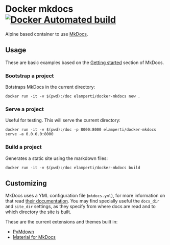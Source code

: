 # Docker mkdocs [![Docker Automated build](https://img.shields.io/docker/automated/elamperti/docker-mkdocs.svg)](https://hub.docker.com/r/elamperti/docker-mkdocs/)
Alpine based container to use [MkDocs](http://www.mkdocs.org/).

## Usage
These are basic examples based on the [Getting started](http://www.mkdocs.org/#getting-started) section of MkDocs.

### Bootstrap a project
Botstraps MkDocs in the current directory:

```
docker run -it -v $(pwd):/doc elamperti/docker-mkdocs new .
```

### Serve a project
Useful for testing. This will serve the current directory:

```
docker run -it -v $(pwd):/doc -p 8000:8000 elamperti/docker-mkdocs serve -a 0.0.0.0:8000
```

### Build a project
Generates a static site using the markdown files:

```
docker run -it -v $(pwd):/doc elamperti/docker-mkdocs build
```

## Customizing
MkDocs uses a YML configuration file (`mkdocs.yml`), for more information on that read [their documentation](http://www.mkdocs.org/user-guide/configuration/).
You may find specially useful the `docs_dir` and `site_dir` settings, as they specify from where docs are read and to which directory the site is built.

These are the current extensions and themes built in:
  * [PyMdown](https://facelessuser.github.io/pymdown-extensions/)
  * [Material for MkDocs](https://squidfunk.github.io/mkdocs-material/)

